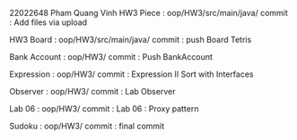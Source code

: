 22022648
Pham Quang Vinh 
HW3 Piece : oop/HW3/src/main/java/
commit : Add files via upload

HW3 Board : oop/HW3/src/main/java/
commit : push Board Tetris

Bank Account : oop/HW3/
commit : Push BankAccount

Expression : oop/HW3/
commit : Expression II Sort with Interfaces

Observer : oop/HW3/
commit : Lab Observer

Lab 06 : oop/HW3/
commit : Lab 06 : Proxy pattern

Sudoku : oop/HW3/
commit : final commit
